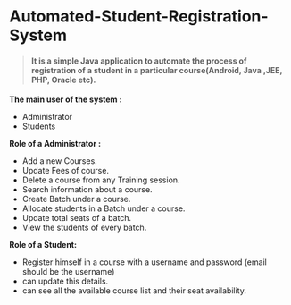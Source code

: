 
# Automated-Student-Registration-System

>#### It is  a simple Java application to automate the process of registration of a student in a particular course(Android, Java ,JEE, PHP, Oracle etc).

<b>The main user of the system :</b>

* Administrator 
* Students


<b>Role of a Administrator :</b>

* Add a new Courses.
* Update Fees of course.
* Delete a course from any Training session.
* Search information about a course.
* Create Batch under a course.
* Allocate students in a Batch under a course.
* Update total seats of a batch.
* View the students of every batch. 

<b>Role of a Student:</b>

* Register himself in a course with a username and password (email should be the username)
* can update this details.
* can see all the available course list and their seat availability.

